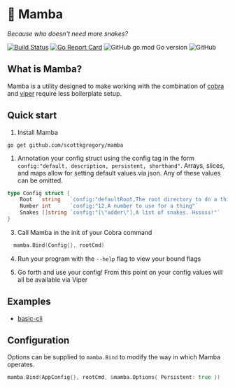 
# 🐍 Mamba
*Because who doesn't need more snakes?*

[![Build Status](https://travis-ci.com/ScottKGregory/mamba.svg?branch=main)](https://travis-ci.com/ScottKGregory/mamba)
[![Go Report Card](https://goreportcard.com/badge/github.com/ScottKGregory/mamba)](https://goreportcard.com/report/github.com/ScottKGregory/mamba)
![GitHub go.mod Go version](https://img.shields.io/github/go-mod/go-version/scottkgregory/mamba)
![GitHub](https://img.shields.io/github/license/scottkgregory/mamba)

## What is Mamba?

Mamba is a utility designed to make working with the combination of [cobra](https://github.com/spf13/cobra) and [viper](https://github.com/spf13/viper) require less boilerplate setup.

## Quick start

1. Install Mamba
```
go get github.com/scottkgregory/mamba
```

1. Annotation your config struct using the config tag in the form `config:"default, description, persistent, shorthand"`. Arrays, slices, and maps allow for setting default values via json. Any of these values can be omitted.
```go
type Config struct {
	Root   string   `config:"defaultRoot,The root directory to do a thing with"`
	Number int      `config:"12,A number to use for a thing"`
	Snakes []string `config:"[\"adder\"],A list of snakes. Hsssss!"`
}
```

3. Call Mamba in the init of your Cobra command
```go
  mamba.Bind(Config{}, rootCmd)
```

4. Run your program with the `--help` flag to view your bound flags

5. Go forth and use your config! From this point on your config values will all be available via Viper

## Examples

- [basic-cli](./examples/basic-cli)

## Configuration

Options can be supplied to `mamba.Bind` to modify the way in which Mamba operates.
```go
mamba.Bind(AppConfig{}, rootCmd, &mamba.Options{ Persistent: true })
```